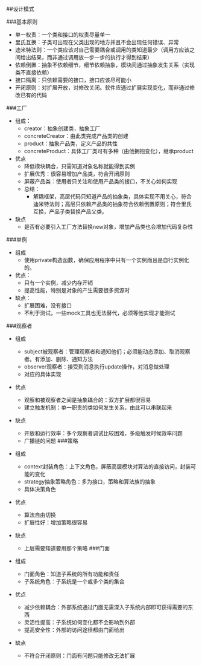 ##设计模式

###基本原则

* 单一权责：一个类和接口的权责尽量单一
* 里氏互换：子类可出现在父类出现的地方并且不会出现任何错误、异常
* 迪米特法则：一个类应该对自己需要耦合或调用的类知道最少（调用方应该之间给出结果，而非通过调用放一步一步的执行才得到结果）
* 依赖倒置：抽象不依赖细节，细节依赖抽象，模块间通过抽象发生关系（实现类不直接依赖）
* 接口隔离：只依赖需要的接口，接口应该尽可能小
* 开闭原则：对扩展开放，对修改关闭。软件应通过扩展实现变化，而非通过修改已有的代码


###工厂

* 组成：
	* creator：抽象创建类，抽象工厂
	* concreteCreator：由此类完成产品类的创建
	* product：抽象产品类，定义产品的共性
	* concreteProduct：具体工厂类可有多种（由他拥抱变化），继承product
* 优点
	* 降低模块耦合，只需知道对象名称就能得到实例
	* 扩展优秀：很容易增加产品类，符合开闭原则
	* 屏蔽产品类：使用者只关注和使用产品类的接口，不关心如何实现
	* 总结：
		* 解耦框架，高层代码只知道产品的抽象类，具体实现不用关心，符合迪米特法则；高层只依赖产品类的抽象符合依赖倒置原则；符合里氏互换，产品子类替换产品父类。
* 缺点
	* 是否有必要引入工厂方法替换new对象，增加产品类也会增加代码复杂性

###单例
 * 组成
	 * 使用private构造函数，确保应用程序中只有一个实例而且是自行实例化的。
 * 优点：
	 * 只有一个实例，减少内存开销
	 * 提高性能，特别是对象的产生需要很多资源时
 * 缺点：
	 * 扩展困难，没有接口
	 * 不利于测试，一些mock工具也无法替代，必须等他实现才能测试  

###观察者
 * 组成
	 * subject被观察者：管理观察者和通知他们；必须能动态添加、取消观察者。有添加、删除、通知方法
	 * observer观察者：接受到消息执行update操作，对消息做处理
	 * 对应的具体实现
 * 优点
	 * 观察和被观察者之间是抽象耦合的：双方扩展都很容易
	 * 建立触发机制：单一职责的类如何发生关系，由此可以串联起来
 * 缺点
	 * 开放和运行效率：多个观察者调试比较困难，多级触发时候效率问题
	 * 广播链的问题
###策略

* 组成
	* context封装角色：上下文角色，屏蔽高层模块对算法的直接访问，封装可能的变化
	* strategy抽象策略角色：多为接口，策略和算法族的抽象
	* 具体决策角色
	
* 优点
	* 算法自由切换
	* 扩展性好：增加策略很容易
* 缺点
	* 上层需要知道要用那个策略
###门面
* 组成
	* 门面角色：知道子系统的所有功能和责任
	* 子系统角色：子系统是一个或多个类的集合
* 优点
	* 减少依赖耦合：外部系统通过门面无需深入子系统内部即可获得需要的东西
	* 灵活性提高：子系统如何变化都不会影响到外部
	* 提高安全性：外部的访问途径都由门面给出
* 缺点
	* 不符合开闭原则：门面有问题只能修改无法扩展
